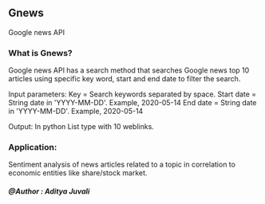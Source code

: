 ## Gnews
Google news API

### What is Gnews?
Google news API has a search method that searches Google news top 10 articles using specific key word, start and end date to filter the search. 

Input parameters:
Key = Search keywords separated by space.
Start date = String date in 'YYYY-MM-DD'. Example, 2020-05-14
End date = String date in 'YYYY-MM-DD'. Example, 2020-05-14

Output: In python List type with 10 weblinks.


### Application: 
Sentiment analysis of news articles related to a topic in correlation to economic entities like share/stock market.

##### @Author : Aditya Juvali

